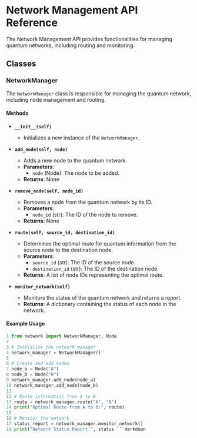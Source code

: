 # Network Management API Reference

The Network Management API provides functionalities for managing quantum networks, including routing and monitoring.

## Classes

### NetworkManager

The `NetworkManager` class is responsible for managing the quantum network, including node management and routing.

#### Methods

- **`__init__(self)`**
  - Initializes a new instance of the `NetworkManager`.

- **`add_node(self, node)`**
  - Adds a new node to the quantum network.
  - **Parameters**:
    - `node` (Node): The node to be added.
  - **Returns**: None

- **`remove_node(self, node_id)`**
  - Removes a node from the quantum network by its ID.
  - **Parameters**:
    - `node_id` (str): The ID of the node to remove.
  - **Returns**: None

- **`route(self, source_id, destination_id)`**
  - Determines the optimal route for quantum information from the source node to the destination node.
  - **Parameters**:
    - `source_id` (str): The ID of the source node.
    - `destination_id` (str): The ID of the destination node.
  - **Returns**: A list of node IDs representing the optimal route.

- **`monitor_network(self)`**
  - Monitors the status of the quantum network and returns a report.
  - **Returns**: A dictionary containing the status of each node in the network.

#### Example Usage

```python
1 from network import NetworkManager, Node
2 
3 # Initialize the network manager
4 network_manager = NetworkManager()
5 
6 # Create and add nodes
7 node_a = Node("A")
8 node_b = Node("B")
9 network_manager.add_node(node_a)
10 network_manager.add_node(node_b)
11 
12 # Route information from A to B
13 route = network_manager.route("A", "B")
14 print("Optimal Route from A to B:", route)
15 
16 # Monitor the network
17 status_report = network_manager.monitor_network()
18 print("Network Status Report:", status ```markdown
```
